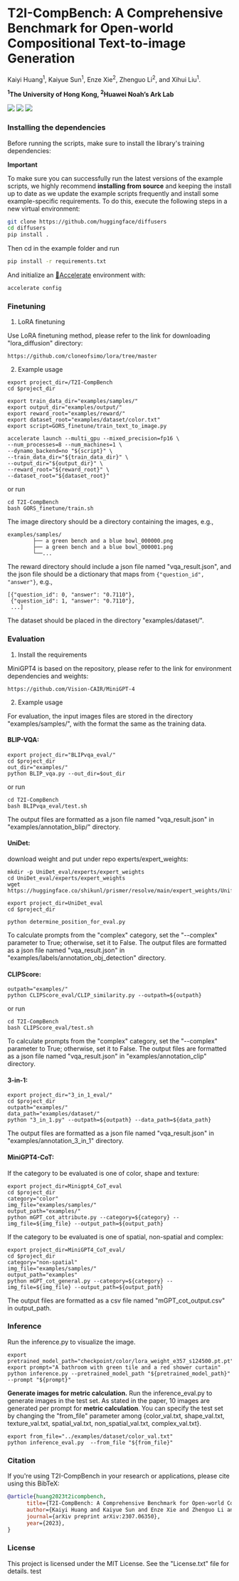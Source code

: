 
# T2I-CompBench: A Comprehensive Benchmark for Open-world Compositional Text-to-image Generation
Kaiyi Huang<sup>1</sup>, Kaiyue Sun<sup>1</sup>, Enze Xie<sup>2</sup>, Zhenguo Li<sup>2</sup>, and Xihui Liu<sup>1</sup>.

**<sup>1</sup>The University of Hong Kong, <sup>2</sup>Huawei Noah’s Ark Lab**

<a href='https://karine-h.github.io/T2I-CompBench/'><img src='https://img.shields.io/badge/Project-Page-Green'></a>
<a href='https://arxiv.org/pdf/2307.06350.pdf'><img src='https://img.shields.io/badge/Paper-Arxiv-red'></a> 
<a href='https://connecthkuhk-my.sharepoint.com/:f:/g/personal/huangky_connect_hku_hk/Er_BhrcMwGREht6gnKGIErMBx8H8yRXLDfWgWQwKaObQ4w?e=YzT5wG'><img src='https://img.shields.io/badge/Dataset-T2I--CompBench-blue'></a> 



### Installing the dependencies

Before running the scripts, make sure to install the library's training dependencies:

**Important**

To make sure you can successfully run the latest versions of the example scripts, we highly recommend **installing from source** and keeping the install up to date as we update the example scripts frequently and install some example-specific requirements. To do this, execute the following steps in a new virtual environment:
```bash
git clone https://github.com/huggingface/diffusers
cd diffusers
pip install .
```

Then cd in the example folder  and run
```bash
pip install -r requirements.txt
```

And initialize an [🤗Accelerate](https://github.com/huggingface/accelerate/) environment with:

```bash
accelerate config
```


### Finetuning
1. LoRA finetuning

Use LoRA finetuning method, please refer to the link for downloading "lora_diffusion" directory: 

```
https://github.com/cloneofsimo/lora/tree/master
```
2. Example usage


```
export project_dir=/T2I-CompBench
cd $project_dir

export train_data_dir="examples/samples/"
export output_dir="examples/output/"
export reward_root="examples/reward/"
export dataset_root="examples/dataset/color.txt"
export script=GORS_finetune/train_text_to_image.py

accelerate launch --multi_gpu --mixed_precision=fp16 \
--num_processes=8 --num_machines=1 \
--dynamo_backend=no "${script}" \
--train_data_dir="${train_data_dir}" \
--output_dir="${output_dir}" \
--reward_root="${reward_root}" \
--dataset_root="${dataset_root}"

```
or run
```
cd T2I-CompBench
bash GORS_finetune/train.sh
```




The image directory should be a directory containing the images, e.g.,


```
examples/samples/
        ├── a green bench and a blue bowl_000000.png
        ├── a green bench and a blue bowl_000001.png
        └──...

```
The reward directory should include a json file named "vqa_result.json", and the json file should be a dictionary that maps from
`{"question_id", "answer"}`, e.g.,

```
[{"question_id": 0, "answer": "0.7110"},
 {"question_id": 1, "answer": "0.7110"},
 ...]
```

The dataset should be placed in the directory "examples/dataset/".


### Evaluation
1. Install the requirements

MiniGPT4 is based on the repository, please refer to the link for environment dependencies and weights: 
```
https://github.com/Vision-CAIR/MiniGPT-4
```

2. Example usage

For evaluation, the input images files are stored in the directory "examples/samples/", with the format the same as the training data.

#### BLIP-VQA:
```
export project_dir="BLIPvqa_eval/"
cd $project_dir
out_dir="examples/"
python BLIP_vqa.py --out_dir=$out_dir
```
or run
```
cd T2I-CompBench
bash BLIPvqa_eval/test.sh
```
The output files are formatted as a json file named "vqa_result.json" in "examples/annotation_blip/" directory.

#### UniDet:

download weight and put under repo experts/expert_weights:
```
mkdir -p UniDet_eval/experts/expert_weights
cd UniDet_eval/experts/expert_weights
wget https://huggingface.co/shikunl/prismer/resolve/main/expert_weights/Unified_learned_OCIM_RS200_6x%2B2x.pth
```


```
export project_dir=UniDet_eval
cd $project_dir

python determine_position_for_eval.py
```
To calculate prompts from the "complex" category, set the "--complex" parameter to True; otherwise, set it to False. 
The output files are formatted as a json file named "vqa_result.json" in "examples/labels/annotation_obj_detection" directory.

#### CLIPScore:
```
outpath="examples/"
python CLIPScore_eval/CLIP_similarity.py --outpath=${outpath}
```
or run
```
cd T2I-CompBench
bash CLIPScore_eval/test.sh
```
To calculate prompts from the "complex" category, set the "--complex" parameter to True; otherwise, set it to False. 
The output files are formatted as a json file named "vqa_result.json" in "examples/annotation_clip" directory.


#### 3-in-1:
```
export project_dir="3_in_1_eval/"
cd $project_dir
outpath="examples/"
data_path="examples/dataset/"
python "3_in_1.py" --outpath=${outpath} --data_path=${data_path}
```
The output files are formatted as a json file named "vqa_result.json" in "examples/annotation_3_in_1" directory.

#### MiniGPT4-CoT:
If the category to be evaluated is one of color, shape and texture:
```
export project_dir=Minigpt4_CoT_eval
cd $project_dir
category="color"
img_file="examples/samples/"
output_path="examples/"
python mGPT_cot_attribute.py --category=${category} --img_file=${img_file} --output_path=${output_path} 

```

If the category to be evaluated is one of spatial, non-spatial and complex:
```
export project_dir=MiniGPT4_CoT_eval/
cd $project_dir
category="non-spatial"
img_file="examples/samples/"
output_path="examples"
python mGPT_cot_general.py --category=${category} --img_file=${img_file} --output_path=${output_path} 

```
The output files are formatted as a csv file named "mGPT_cot_output.csv" in output_path.

### Inference
Run the inference.py to visualize the image.
```
export pretrained_model_path="checkpoint/color/lora_weight_e357_s124500.pt.pt"
export prompt="A bathroom with green tile and a red shower curtain"
python inference.py --pretrained_model_path "${pretrained_model_path}" --prompt "${prompt}"
```
**Generate images for metric calculation.** Run the inference_eval.py to generate images in the test set. As stated in the paper, 10 images are generated per prompt for **metric calculation**.
You can specify the test set by changing the "from_file" parameter among {color_val.txt, shape_val.txt, texture_val.txt, spatial_val.txt, non_spatial_val.txt, complex_val.txt}.
```
export from_file="../examples/dataset/color_val.txt"
python inference_eval.py  --from_file "${from_file}"
```

### Citation
If you're using T2I-CompBench in your research or applications, please cite using this BibTeX:
```bibtex
@article{huang2023t2icompbench,
      title={T2I-CompBench: A Comprehensive Benchmark for Open-world Compositional Text-to-image Generation}, 
      author={Kaiyi Huang and Kaiyue Sun and Enze Xie and Zhenguo Li and Xihui Liu},
      journal={arXiv preprint arXiv:2307.06350},
      year={2023},
}
```


  ### License

This project is licensed under the MIT License. See the "License.txt" file for details. test
